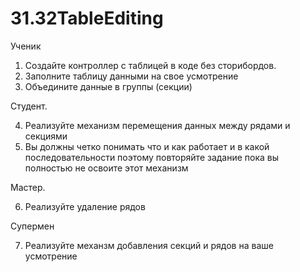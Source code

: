 # 31.32TableEditing


Ученик

1. Создайте контроллер с таблицей в коде без сторибордов.
2. Заполните таблицу данными на свое усмотрение
3. Объедините данные в группы (секции)

Студент.

4. Реализуйте механизм перемещения данных между рядами и секциями
5. Вы должны четко понимать что и как работает и в какой последовательности поэтому повторяйте задание пока вы полностью не освоите этот механизм

Мастер.

6. Реализуйте удаление рядов

Супермен

7. Реализуйте механзм добавления секций и рядов на ваше усмотрение
